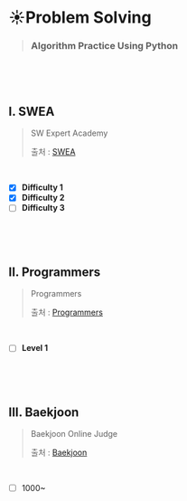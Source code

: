 # :sunny:Problem Solving

>### Algorithm Practice Using Python
>

​        

​           

## I. SWEA

> SW Expert Academy
>
> 출처 : [SWEA](https://swexpertacademy.com/main/code/problem/problemList.do)

​          

- [x] **Difficulty 1**
- [x] **Difficulty 2**
- [ ] **Difficulty 3**

​       

​       

## II.  Programmers

> Programmers
>
> 출처 : [Programmers](https://programmers.co.kr/learn/challenges?tab=all_challenges)

​       

- [ ] **Level 1**

​      

​        

## III.  Baekjoon

>Baekjoon Online Judge
>
>출처 : [Baekjoon](https://www.acmicpc.net/)

​          

- [ ] 1000~